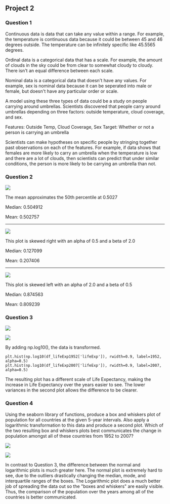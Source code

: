 ## Project 2
### Question 1
Continuous data is data that can take any value within a range. For example, the temperature is continuous data because it could be between 45 and 46 degrees outside. The temperature can be infinitely specific like 45.5565 degrees.

Ordinal data is a categorical data that has a scale. For example, the amount of clouds in the sky could be from clear to somewhat cloudy to cloudy. There isn't an equal difference between each scale.

Nominal data is a categorical data  that doesn't have any values. For example, sex is nominal data because it can be seperated into male or female, but doesn't have any particular order or scale.

A model using these three types of data could be a study on people carrying around umbrellas. Scientists discovered that people carry around umbrellas depending on three factors: outside temperature, cloud coverage, and sex.

Features: Outside Temp, Cloud Coverage, Sex
Target: Whether or not a person is carrying an umbrella

Scientists can make hypotheses on specific people by stringing together past observations on each of the features. For example, if data shows that females are more likely to carry an umbrella when the temperature is low and there are a lot of clouds, then scientists can predict that under similar conditions, the person is more likely to be carrying an umbrella than not.

### Question 2

![](Question2_Plot1.PNG)

The mean approximates the 50th percentile at 0.5027

Median: 0.504912

Mean: 0.502757

------------------------------------------------------------------------

![](Question2_Plot2.PNG)

This plot is skewed right with an alpha of 0.5 and a beta of 2.0

Median: 0.127099

Mean: 0.207406

------------------------------------------------------------------------

![](Question2_Plot3.PNG)

This plot is skewed left with an alpha of 2.0 and a beta of 0.5


Median: 0.874563

Mean: 0.809239


### Question 3
![](Question3_Plot1.PNG)


![](Question3_Plot2.PNG)

By adding np.log10(), the data is transformed.
```
plt.hist(np.log10(df_lifeExp1952['lifeExp']), rwidth=0.9, label=1952, alpha=0.5)
plt.hist(np.log10(df_lifeExp2007['lifeExp']), rwidth=0.9, label=2007, alpha=0.5)
```
The resulting plot has a different scale of Life Expectancy, making the increase in Life Expectancy over the years easier to see. The lower variances in the second plot allows the difference to be clearer.
### Question 4
Using the seaborn library of functions, produce a box and whiskers plot of population for all countries at the given 5-year intervals. Also apply a logarithmic transformation to this data and produce a second plot. Which of the two resulting box and whiskers plots best communicates the change in population amongst all of these countries from 1952 to 2007?

![](Question4_Plot1.PNG)



![](Question4_Plot2.PNG)

In contrast to Question 3, the difference between the normal and logarithmic plots is much greater here. The normal plot is extremely hard to see, due to the outliers drastically changing the median, mode, and interquartile ranges of the boxes. The Logarithmic plot does a much better job of spreading the data out so the "boxes and whiskers" are easily visible. Thus, the comparison of the population over the years among all of the countries is better communicated.
